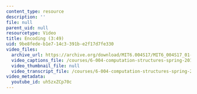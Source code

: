 ```yaml
---
content_type: resource
description: ''
file: null
parent_uid: null
resourcetype: Video
title: Encoding (3:49)
uid: 9be8fede-b1e7-14c3-391b-e2f17d7fe330
video_files:
  archive_url: https://archive.org/download/MIT6.004S17/MIT6_004S17_01-02-04_300k.mp4
  video_captions_file: /courses/6-004-computation-structures-spring-2017/291358f4f6035147aadc8e0d98fa3f2f_uh5zxZCp70c.vtt
  video_thumbnail_file: null
  video_transcript_file: /courses/6-004-computation-structures-spring-2017/99f40be327a59783b42b9b2c2d0641ec_uh5zxZCp70c.pdf
video_metadata:
  youtube_id: uh5zxZCp70c
---
```

